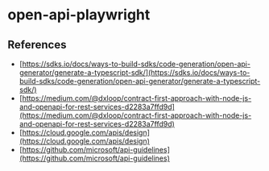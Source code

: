 # open-api-playwright

## References

- [https://sdks.io/docs/ways-to-build-sdks/code-generation/open-api-generator/generate-a-typescript-sdk/](https://sdks.io/docs/ways-to-build-sdks/code-generation/open-api-generator/generate-a-typescript-sdk/)
- [https://medium.com/@dxloop/contract-first-approach-with-node-js-and-openapi-for-rest-services-d2283a7ffd9d](https://medium.com/@dxloop/contract-first-approach-with-node-js-and-openapi-for-rest-services-d2283a7ffd9d)
- [https://cloud.google.com/apis/design](https://cloud.google.com/apis/design)
- [https://github.com/microsoft/api-guidelines](https://github.com/microsoft/api-guidelines)
